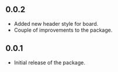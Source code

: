 ## 0.0.2

- Added new header style for board.
- Couple of improvements to the package.

## 0.0.1

- Initial release of the package.
